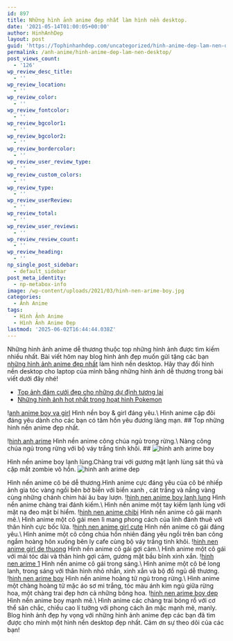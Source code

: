 ```yaml
---
id: 897
title: Những hình ảnh anime đẹp nhất làm hình nền desktop.
date: '2021-05-14T01:00:05+00:00'
author: HinhAnhDep
layout: post
guid: 'https://Tophinhanhdep.com/uncategorized/hinh-anime-dep-lam-nen-desktop/'
permalink: /anh-anime/hinh-anime-dep-lam-nen-desktop/
post_views_count:
  - '126'
wp_review_desc_title:
  - ''
wp_review_location:
  - ''
wp_review_color:
  - ''
wp_review_fontcolor:
  - ''
wp_review_bgcolor1:
  - ''
wp_review_bgcolor2:
  - ''
wp_review_bordercolor:
  - ''
wp_review_user_review_type:
  - ''
wp_review_custom_colors:
  - ''
wp_review_type:
  - ''
wp_review_userReview:
  - ''
wp_review_total:
  - ''
wp_review_user_reviews:
  - ''
wp_review_review_count:
  - ''
wp_review_heading:
  - ''
np_single_post_sidebar:
  - default_sidebar
post_meta_identity:
  - np-metabox-info
image: /wp-content/uploads/2021/03/hinh-nen-arime-boy.jpg
categories:
  - Ảnh Anime
tags:
  - Hình Ảnh Anime
  - Hình Ảnh Anime Đẹp
lastmod: '2025-06-02T16:44:44.038Z'
---
```

Những hình ảnh anime dễ thương thuộc top những hình ảnh được tìm kiếm nhiều nhất. Bài viết hôm nay blog hình ảnh đẹp muốn gửi tặng các bạn [những hình ảnh anime đẹp nhất](https://tophinhanhdep.com/anh-anime/hinh-anime-dep-lam-nen-desktop/) làm hình nền desktop. Hãy thay đổi hình nền desktop cho laptop của mình bằng những hình ảnh dễ thương trong bài viết dưới đây nhé!

- [Top ảnh đám cưới đẹp cho những dự định tương lai](https://tophinhanhdep.com/anh-tinh-yeu/hinh-anh-dam-cuoi-dep-nhat/)
- [Những hình ảnh hot nhất trong hoạt hình Pokemon](https://tophinhanhdep.com/anh-anime/hinh-cac-pokemon-lam-nen-dien-thoai/)
 
 \![anh anime boy va girl](https://tophinhanhdep.com/wp-content/uploads/2021/03/anh-anime-boy-va-girl.jpg) Hình nền boy &amp; girl đáng yêu.\ Hình anime cặp đôi đáng yêu dành cho các bạn có tâm hồn yêu đương lãng mạn. ## Top những hình nền anime đẹp nhất.

 \![hinh anh arime](https://tophinhanhdep.com/wp-content/uploads/2021/03/hinh-anh-arime.jpg) Hình nền anime công chúa ngủ trong rừng.\ Nàng công chúa ngủ trong rừng với bộ váy trắng tinh khôi. ## ![hinh anh arime boy](https://tophinhanhdep.com/wp-content/uploads/2021/03/hinh-anh-arime-boy.jpg)

 Hình nền anime boy lạnh lùng.Chàng trai với gương mặt lạnh lùng sát thủ và cặp mắt zombie vô hồn. ![hinh anh arime dep](https://tophinhanhdep.com/wp-content/uploads/2021/03/hinh-anh-arime-dep.jpg)

 Hình nền anime cô bé dễ thương.Hình anime cực đáng yêu của cô bé nhiếp ảnh gia tóc vàng ngồi bên bờ biển với biển xanh , cát trắng và nắng vàng cùng những chánh chim hải âu bay lượn. \![hinh nen anime boy lanh lung](https://tophinhanhdep.com/wp-content/uploads/2021/03/hinh-nen-anime-boy-lanh-lung.jpg) Hình nền anime chàng trai đánh kiếm.\ Hình nền anime một tay kiếm lạnh lùng với mặt nạ đeo mặt bí hiểm. \![hinh nen anime chibi](https://tophinhanhdep.com/wp-content/uploads/2021/03/hinh-nen-anime-chibi.jpg) Hình nền anime cô gái mạnh mẽ.\ Hình anime một cô gái men lì mang phong cách của lính đánh thuê với thân hình cực bốc lửa. \![hinh nen anime girl cute](https://tophinhanhdep.com/wp-content/uploads/2021/03/hinh-nen-anime-girl-cute.jpg) Hình nền anime cô gái đáng yêu.\ Hình anime một cô công chúa hồn nhiên đáng yêu ngồi trên ban công ngắm hoàng hôn xuống bên ly cafe cùng bộ váy trắng tinh khôi. \![hinh nen anime girl de thuong](https://tophinhanhdep.com/wp-content/uploads/2021/03/hinh-nen-anime-girl-de-thuong.jpg) Hình nền anime cô gái gợi cảm.\ Hình anime một cô gái với mái tóc dài và thân hình gợi cảm, gương mặt bầu bĩnh xinh xắn. \![hinh nen arime 1](https://tophinhanhdep.com/wp-content/uploads/2021/03/hinh-nen-arime-1.jpg) Hình nền anime cô gái trong sáng.\ Hình anime một cô bé long lanh, trong sáng với thân hình nhỏ nhắn, xinh xắn và bộ đồ ngủ dễ thương. \![hinh nen arime boy](https://tophinhanhdep.com/wp-content/uploads/2021/03/hinh-nen-arime-boy.jpg) Hình nền anime hoàng tử ngủ trong rừng.\ Hình anime một chàng hoàng tử mặc áo sơ mi trắng, tóc màu ánh kim ngủ giữa rừng hoa, một chàng trai đẹp hơn cả những bông hoa. \![hinh nen arime boy dep](https://tophinhanhdep.com/wp-content/uploads/2021/03/hinh-nen-arime-boy-dep.jpg) Hình nền anime boy mạnh mẽ.\ Hình anime các chàng trai bóng rổ với cơ thể săn chắc, chiều cao lí tưởng với phong cách ăn mặc mạnh mẽ, manly. Blog hình ảnh đẹp hy vọng với những hình ảnh anime đẹp các bạn đã tìm được cho mình một hình nền desktop đẹp nhất. Cảm ơn sự theo dõi của các bạn!
